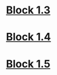 # [Block 1.3](https://danilfedorov.github.io/)
# [Block 1.4](https://danilfedorov.github.io/menu.html)
# [Block 1.5](https://danilfedorov.github.io/services.html)